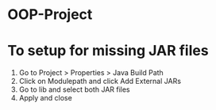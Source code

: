 # OOP-Project


# To setup for missing JAR files
1. Go to Project > Properties > Java Build Path
2. Click on Modulepath and click Add External JARs
3. Go to lib and select both JAR files
4. Apply and close
	